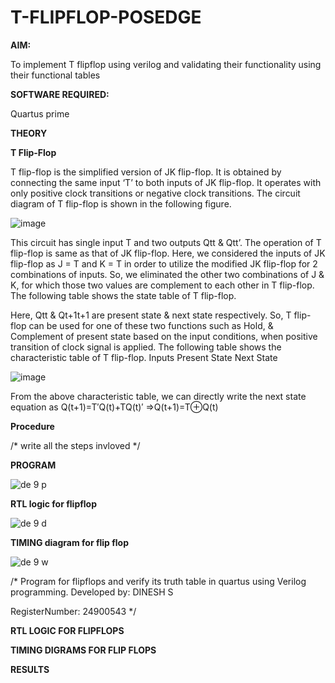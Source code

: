 # T-FLIPFLOP-POSEDGE

**AIM:**

To implement  T flipflop using verilog and validating their functionality using their functional tables

**SOFTWARE REQUIRED:**

Quartus prime

**THEORY**

**T Flip-Flop**

T flip-flop is the simplified version of JK flip-flop. It is obtained by connecting the same input ‘T’ to both inputs of JK flip-flop. It operates with only positive clock transitions or negative clock transitions. The circuit diagram of T flip-flop is shown in the following figure.

![image](https://github.com/naavaneetha/T-FLIPFLOP-POSEDGE/assets/154305477/458a68fe-2d08-4a9d-ac4f-7ae0480ce0bd)

 
This circuit has single input T and two outputs Qtt & Qtt’. The operation of T flip-flop is same as that of JK flip-flop. Here, we considered the inputs of JK flip-flop as J = T and K = T in order to utilize the modified JK flip-flop for 2 combinations of inputs. So, we eliminated the other two combinations of J & K, for which those two values are complement to each other in T flip-flop. The following table shows the state table of T flip-flop.

Here, Qtt & Qt+1t+1 are present state & next state respectively. So, T flip-flop can be used for one of these two functions such as Hold, & Complement of present state based on the input conditions, when positive transition of clock signal is applied. The following table shows the characteristic table of T flip-flop. Inputs Present State Next State

![image](https://github.com/naavaneetha/T-FLIPFLOP-POSEDGE/assets/154305477/cdd7fb32-539f-4b66-bb8d-f305a153c886)

 
From the above characteristic table, we can directly write the next state equation as Q(t+1)=T′Q(t)+TQ(t)′ ⇒Q(t+1)=T⊕Q(t)

**Procedure**

/* write all the steps invloved */

**PROGRAM**

![de 9 p](https://github.com/user-attachments/assets/e4abe717-4816-4ee5-b1d0-9a096116dd6d)

**RTL logic for flipflop**

![de 9 d](https://github.com/user-attachments/assets/49e9aa6f-45e2-482b-b730-dd913a162fd3)

**TIMING diagram for flip flop**

![de 9 w](https://github.com/user-attachments/assets/73a6775d-75e4-4001-8ad9-2fa1695c10e5)



/* Program for flipflops and verify its truth table in quartus using Verilog programming.
Developed by: DINESH S

RegisterNumber: 24900543
*/

**RTL LOGIC FOR FLIPFLOPS**

**TIMING DIGRAMS FOR FLIP FLOPS**

**RESULTS**

